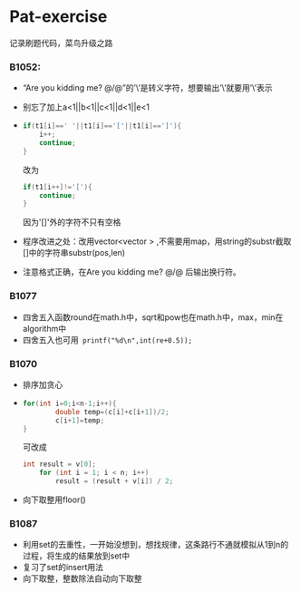 # Pat-exercise
记录刷题代码，菜鸟升级之路
### B1052:
* “Are you kidding me? @\/@”的’\’是转义字符，想要输出’\’就要用’\\’表示

* 别忘了加上a<1||b<1||c<1||d<1||e<1

* ```c++
  if(t1[i]==' '||t1[i]=='['||t1[i]==']'){
      i++;
      continue;
  }
  ```
  
  改为
  
  ```c++
  if(t1[i++]!='['){
      continue;
  }
  ```
  
  因为'[]'外的字符不只有空格
  
* 程序改进之处：改用vector<vector <string> > ,不需要用map，用string的substr截取[]中的字符串substr(pos,len)

* 注意格式正确，在Are you kidding me? @\/@ 后输出换行符。

### B1077

* 四舍五入函数round在math.h中，sqrt和pow也在math.h中，max，min在algorithm中
* 四舍五入也可用` printf("%d\n",int(re+0.5));`

### B1070

* 排序加贪心

* ```c++
  for(int i=0;i<n-1;i++){
          double temp=(c[i]+c[i+1])/2;
          c[i+1]=temp;
  }
  ```

  可改成

  ```c++
  int result = v[0];
      for (int i = 1; i < n; i++)
          result = (result + v[i]) / 2;
  ```

* 向下取整用floor()

### B1087

* 利用set的去重性，一开始没想到，想找规律，这条路行不通就模拟从1到n的过程，将生成的结果放到set中
* 复习了set的insert用法
* 向下取整，整数除法自动向下取整